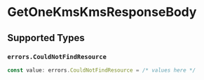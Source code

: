 # GetOneKmsKmsResponseBody


## Supported Types

### `errors.CouldNotFindResource`

```typescript
const value: errors.CouldNotFindResource = /* values here */
```

